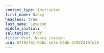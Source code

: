 ```yaml
---
content_type: instructor
first_name: Nancy
headless: true
last_name: Leveson
middle_initial: ''
salutation: Prof.
title: Prof. Nancy Leveson
uid: 67f8ef91-038c-ea7e-b9db-3f932d19fe38
---
```

